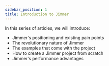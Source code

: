 ```yaml
---
sidebar_position: 1
title: Introduction to Jimmer
---
```


In this series of articles, we will introduce:

- Jimmer's positioning and existing pain points
- The revolutionary nature of Jimmer  
- The examples that come with the project
- How to create a Jimmer project from scratch
- Jimmer's performance advantages
